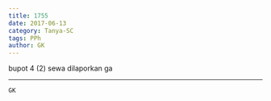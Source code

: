 ```yaml
---
title: 1755
date: 2017-06-13
category: Tanya-SC
tags: PPh
author: GK
---
```


bupot 4 (2) sewa dilaporkan ga

---



`GK`
